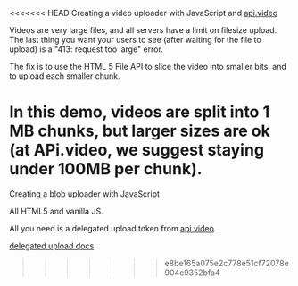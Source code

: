<<<<<<< HEAD
Creating a video uploader with JavaScript and [api.video](https://api.video)

Videos are very large files, and all servers have a limit on filesize upload.  The last thing you want your users to see (after waiting for the file to upload) is a "413: request too large" error.

The fix is to use the HTML 5 File API to slice the video into smaller bits, and to upload each smaller chunk.

In this demo, videos are split into 1 MB chunks, but larger sizes are ok (at APi.video, we suggest staying under 100MB per chunk). 
=======
Creating a blob uploader with JavaScript


All HTML5 and vanilla JS.

All you need is a delegated upload token from [api.video](https://api.video).

[delegated upload docs](https://docs.api.video/reference#videos-delegated-upload)
>>>>>>> e8be165a075e2c778e51cf72078e904c9352bfa4

